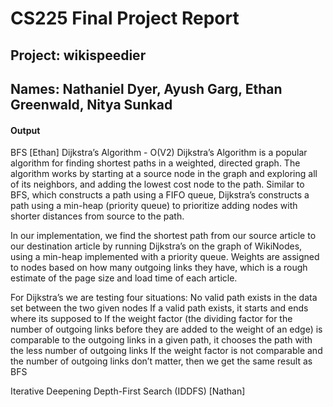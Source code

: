 # CS225 Final Project Report
## Project: wikispeedier
## Names: Nathaniel Dyer, Ayush Garg, Ethan Greenwald, Nitya Sunkad


#### Output


BFS
[Ethan]
Dijkstra’s Algorithm - O(V2)
Dijkstra’s Algorithm is a popular algorithm for finding shortest paths in a weighted, directed graph. The algorithm works by starting at a source node in the graph and exploring all of its neighbors, and adding the lowest cost node to the path. Similar to BFS, which constructs a path using a FIFO queue, Dijkstra’s constructs a path using a min-heap (priority queue) to prioritize adding nodes with shorter distances from source to the path.

In our implementation, we find the shortest path from our source article to our destination article by running Dijkstra’s on the graph of WikiNodes, using a min-heap implemented with a priority queue. Weights are assigned to nodes based on how many outgoing links they have, which is a rough estimate of the page size and load time of each article.

For Dijkstra’s we are testing four situations: 
No valid path exists in the data set between the two given nodes
If a valid path exists, it starts and ends where its supposed to
If the weight factor (the dividing factor for the number of outgoing links before they are added to the weight of an edge) is comparable to the outgoing links in a given path, it chooses the path with the less number of outgoing links
If the weight factor is not comparable and the number of outgoing links don’t matter, then we get the same result as BFS

Iterative Deepening Depth-First Search (IDDFS)
[Nathan]
